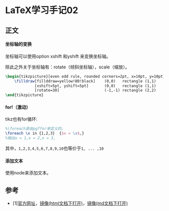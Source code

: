 LaTeX学习手记02
=======================================
正文
---------------------------------------
#### 坐标轴的变换
坐标轴可以使用option xshift 和yshift 来变换坐标轴。

除此之外关于坐标轴有：rotate（倾斜坐标轴），scale（缩放）。
``` tex
\begin{tikzpicture}[even odd rule, rounded corners=2pt, x=10pt, y=10pt]
    \filldraw[fillddraw=yellow!80!black]    (0,0)   rectangle (1,1)
             [xshift=5pt, yshift=5pt]       (0,0)   rectangle (1,1)
             [rotate=30]                    (-1,-1) rectangle (2,2)
\end{tikzpicture}
```

#### for!（激动）
tikz也有for循环:
``` tex
%\foreach是由pgffor来定义的。
\foreach \x in {1,2,3}  {$x = \x$,}
%输出x = 1,x = 2,x = 3,
```

其中，`1,2,3,4,5,6,7,8,9,10`也等价于`1, ... ,10`

#### 添加文本
使用node来添加文本。

参考
---------------------------------------
- [1][官方网址](http://www.texample.net/media/pgf/builds/pgfmanual_3.0.1a.pdf)，[镜像(html文档下打开)](./resources/pdf/pgfmanual.pdf)，[镜像(md文档下打开)](../resources/pdf/pgfmanual.pdf)